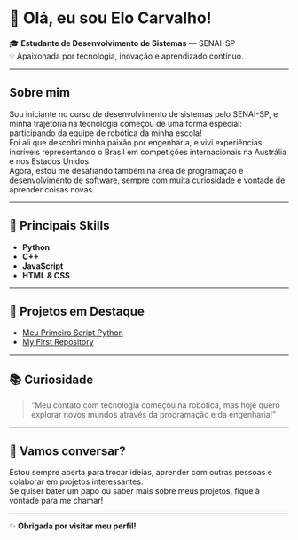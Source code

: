 # 👋 Olá, eu sou Elo Carvalho!

🎓 **Estudante de Desenvolvimento de Sistemas** — SENAI-SP  
💡 Apaixonada por tecnologia, inovação e aprendizado contínuo.

---

## Sobre mim

Sou iniciante no curso de desenvolvimento de sistemas pelo SENAI-SP, e minha trajetória na tecnologia começou de uma forma especial: participando da equipe de robótica da minha escola!  
Foi ali que descobri minha paixão por engenharia, e vivi experiências incríveis representando o Brasil em competições internacionais na Austrália e nos Estados Unidos.  
Agora, estou me desafiando também na área de programação e desenvolvimento de software, sempre com muita curiosidade e vontade de aprender coisas novas.

---

## 🚀 Principais Skills

- **Python**
- **C++**
- **JavaScript**
- **HTML & CSS**

---

## 🌟 Projetos em Destaque

- [Meu Primeiro Script Python](https://github.com/Elo-Carvalho-senai/meu-primeiro-script-python)  
- [My First Repository](https://github.com/Elo-Carvalho-senai/my-first-repository)  

---

## 📚 Curiosidade

> “Meu contato com tecnologia começou na robótica, mas hoje quero explorar novos mundos através da programação e da engenharia!”

---

## 💬 Vamos conversar?

Estou sempre aberta para trocar ideias, aprender com outras pessoas e colaborar em projetos interessantes.  
Se quiser bater um papo ou saber mais sobre meus projetos, fique à vontade para me chamar!

---

✨ **Obrigada por visitar meu perfil!**
